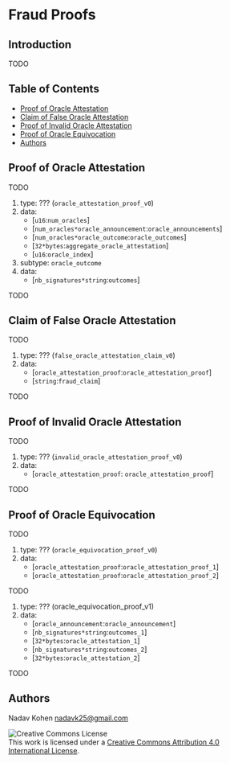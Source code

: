 # Fraud Proofs

## Introduction

TODO

## Table of Contents

* [Proof of Oracle Attestation](#proof-of-oracle-attestation)
* [Claim of False Oracle Attestation](#claim-of-false-oracle-attestation)
* [Proof of Invalid Oracle Attestation](#proof-of-invalid-oracle-attestation)
* [Proof of Oracle Equivocation](#proof-of-oracle-equivocation)
* [Authors](#authors)

## Proof of Oracle Attestation

TODO

1. type: ??? (`oracle_attestation_proof_v0`)
2. data:
   * [`u16`:`num_oracles`]
   * [`num_oracles*oracle_announcement`:`oracle_announcements`]
   * [`num_oracles*oracle_outcome`:`oracle_outcomes`]
   * [`32*bytes`:`aggregate_oracle_attestation`]
   * [`u16`:`oracle_index`]
3. subtype: `oracle_outcome`
4. data:
   * [`nb_signatures*string`:`outcomes`]

TODO

## Claim of False Oracle Attestation

TODO

1. type: ??? (`false_oracle_attestation_claim_v0`)
2. data:
   * [`oracle_attestation_proof`:`oracle_attestation_proof`]
   * [`string`:`fraud_claim`]

TODO

## Proof of Invalid Oracle Attestation

TODO

1. type: ??? (`invalid_oracle_attestation_proof_v0`)
2. data:
   * [`oracle_attestation_proof`: `oracle_attestation_proof`]

TODO

## Proof of Oracle Equivocation

TODO

1. type: ??? (`oracle_equivocation_proof_v0`)
2. data:
   * [`oracle_attestation_proof`:`oracle_attestation_proof_1`]
   * [`oracle_attestation_proof`:`oracle_attestation_proof_2`]

TODO

1. type: ??? (oracle_equivocation_proof_v1)
2. data:
   * [`oracle_announcement`:`oracle_announcement`]
   * [`nb_signatures*string`:`outcomes_1`]
   * [`32*bytes`:`oracle_attestation_1`]
   * [`nb_signatures*string`:`outcomes_2`]
   * [`32*bytes`:`oracle_attestation_2`]

TODO

## Authors

Nadav Kohen <nadavk25@gmail.com>

![Creative Commons License](https://i.creativecommons.org/l/by/4.0/88x31.png "License CC-BY")
<br>
This work is licensed under a [Creative Commons Attribution 4.0 International License](http://creativecommons.org/licenses/by/4.0/).